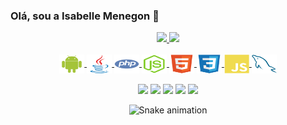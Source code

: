 ### Olá, sou a Isabelle Menegon 👋

<!--
**IsaMenegOchi/IsaMenegOchi** is a ✨ _special_ ✨ repository because its `README.md` (this file) appears on your GitHub profile.

Here are some ideas to get you started:

- 🔭 I’m currently working on ...

- 👯 I’m looking to collaborate on ...
- 🤔 I’m looking for help with ...
- 💬 Ask me about ...
- 📫 How to reach me: ...
- 🌱 Atualmente estou aprendendo c#
- 🔨 Atualmente estou aprimorando meu conhecimento em java
- 😄 Pronomes: ela/dela
- ⚡ Fato curioso: Sou definitivamente uma geek 🤓
-->

<div align="center">
  <a href="https://github.com/IsaMenegOchi">
  <img height="180em" src="https://github-readme-stats.vercel.app/api?username=IsaMenegOchi&show_icons=true&theme=dracula&include_all_commits=true&count_private=true"/>
  <img height="180em" src="https://github-readme-stats.vercel.app/api/top-langs/?username=IsaMenegOchi&layout=compact&langs_count=7&theme=dracula"/>
</div>
 
 
 <div  align="center" style="display: inline_block"><br>
  
  <img align="center" alt="Isa-Android" height="30" width="40" src="https://github.com/devicons/devicon/blob/master/icons/android/android-plain.svg">
  <img align="center" alt="Isa-Java" height="30" width="40" src="https://github.com/devicons/devicon/blob/master/icons/java/java-original.svg">
  <img align="center" alt="Isa-Java" height="30" width="40" src="https://github.com/devicons/devicon/blob/master/icons/php/php-plain.svg">
  <img align="center" alt="Isa-Node" height="30" width="40" src="https://github.com/devicons/devicon/blob/master/icons/nodejs/nodejs-original.svg">
  <img align="center" alt="Isa-HTML" height="30" width="40" src="https://raw.githubusercontent.com/devicons/devicon/master/icons/html5/html5-original.svg">
  <img align="center" alt="Isa-CSS" height="30" width="40" src="https://raw.githubusercontent.com/devicons/devicon/master/icons/css3/css3-original.svg">
  <img align="center" alt="Isa-Js" height="30" width="40" src="https://raw.githubusercontent.com/devicons/devicon/master/icons/javascript/javascript-plain.svg">
  <img align="center" alt="Isa-MySQL" height="30" width="40" src="https://github.com/devicons/devicon/blob/master/icons/mysql/mysql-original.svg">
  
</div>

 </br>

<div  align="center">   
  <a href="https://www.instagram.com/isabellemenegon" target="_blank"><img src="https://img.shields.io/badge/-Instagram-%23E4405F?style=for-the-badge&logo=instagram&logoColor=white" target="_blank"></a>
 	<a href="https://www.twitch.tv/IsaMenegOchi" target="_blank"><img src="https://img.shields.io/badge/Twitch-9146FF?style=for-the-badge&logo=twitch&logoColor=white" target="_blank"></a>
 <a href="https://discord.gg/IsaMenegOchi" target="_blank"><img src="https://img.shields.io/badge/Discord-7289DA?style=for-the-badge&logo=discord&logoColor=white" target="_blank"></a> 
  <a href = "mailto:isabelle.ochini@gmail.com"><img src="https://img.shields.io/badge/-Gmail-%23333?style=for-the-badge&logo=gmail&logoColor=white" target="_blank"></a>
  <a href="https://www.linkedin.com/in/isabelle-menegon-ochini-4b6096212" target="_blank"><img src="https://img.shields.io/badge/-LinkedIn-%230077B5?style=for-the-badge&logo=linkedin&logoColor=white" target="_blank"></a> 
 
  ![Snake animation](https://github.com/IsaMenegOchi/IsaMenegOchi/blob/output/github-contribution-grid-snake.svg)
 
</div>
